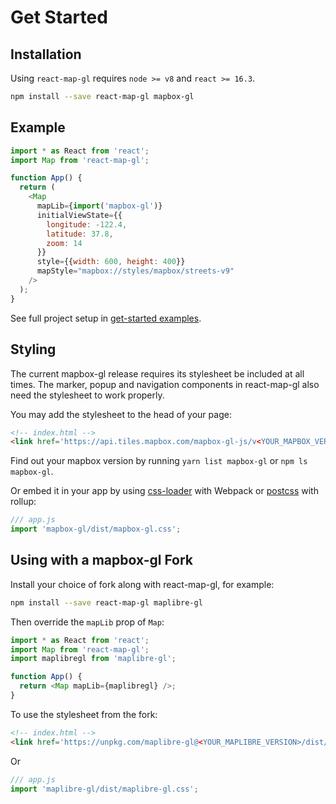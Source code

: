 # Get Started

## Installation

Using `react-map-gl` requires `node >= v8` and `react >= 16.3`.

```sh
npm install --save react-map-gl mapbox-gl
```

## Example

```js
import * as React from 'react';
import Map from 'react-map-gl';

function App() {
  return (
    <Map
      mapLib={import('mapbox-gl')}
      initialViewState={{
        longitude: -122.4,
        latitude: 37.8,
        zoom: 14
      }}
      style={{width: 600, height: 400}}
      mapStyle="mapbox://styles/mapbox/streets-v9"
    />
  );
}
```

See full project setup in [get-started examples](https://github.com/visgl/react-map-gl/tree/7.0-release/examples/get-started).


## Styling

The current mapbox-gl release requires its stylesheet be included at all times. The marker, popup and navigation components in react-map-gl also need the stylesheet to work properly.

You may add the stylesheet to the head of your page:

```html
<!-- index.html -->
<link href='https://api.tiles.mapbox.com/mapbox-gl-js/v<YOUR_MAPBOX_VERSION>/mapbox-gl.css' rel='stylesheet' />
```

Find out your mapbox version by running `yarn list mapbox-gl` or `npm ls mapbox-gl`.

Or embed it in your app by using [css-loader](https://webpack.github.io/docs/stylesheets.html) with Webpack or [postcss](https://www.npmjs.com/package/rollup-plugin-postcss) with rollup:

```js
/// app.js
import 'mapbox-gl/dist/mapbox-gl.css';
```


## Using with a mapbox-gl Fork

Install your choice of fork along with react-map-gl, for example:

```bash
npm install --save react-map-gl maplibre-gl
```

Then override the `mapLib` prop of `Map`:

```js
import * as React from 'react';
import Map from 'react-map-gl';
import maplibregl from 'maplibre-gl';

function App() {
  return <Map mapLib={maplibregl} />;
}
```

To use the stylesheet from the fork:

```html
<!-- index.html -->
<link href='https://unpkg.com/maplibre-gl@<YOUR_MAPLIBRE_VERSION>/dist/maplibre-gl.css' rel='stylesheet' />
```

Or

```js
/// app.js
import 'maplibre-gl/dist/maplibre-gl.css';
```
